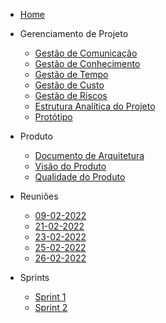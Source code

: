 * [Home](/)
* Gerenciamento de Projeto
    * [Gestão de Comunicação](Project/CommunicationPlan.md)
    * [Gestão de Conhecimento](Project/KnowledgeManagement.md)
    * [Gestão de Tempo](Project/Timeline.md)
    * [Gestão de Custo](Project/CostPlan.md)
    * [Gestão de Riscos](Project/RiskPlan.md)
    * [Estrutura Analítica do Projeto](Project/EAP.md)
    * [Protótipo](Project/Prototype.md)

* Produto
    * [Documento de Arquitetura](Product/ArchitectureDocument.md)
    * [Visão do Produto](Product/ProductVision.md)
    * [Qualidade do Produto](Product/ProductQuality.md)

* Reuniões
    * [09-02-2022](Project/Atas/09-02-2022.md)
    * [21-02-2022](Project/Atas/21-02-2022.md)
    * [23-02-2022](Project/Atas/23-02-2022.md)
    * [25-02-2022](Project/Atas/25-02-2022.md)
    * [26-02-2022](Project/Atas/26-02-2022.md)

* Sprints
    * [Sprint 1](Project/Sprints/Sprint1.md)
    * [Sprint 2](Project/Sprints/Sprint2.md)
